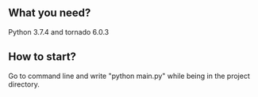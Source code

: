 ## What you need?
Python 3.7.4 and tornado 6.0.3

## How to start?
Go to command line and write "python main.py" while being in the project directory.
